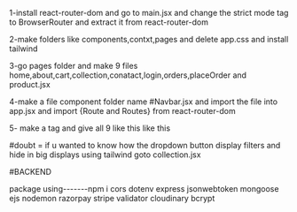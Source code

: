 1-install react-router-dom and go to main.jsx and change the strict mode tag to BrowserRouter and extract it from react-router-dom

2-make folders like components,contxt,pages and delete app.css and install tailwind

3-go pages folder and make 9 files home,about,cart,collection,conatact,login,orders,placeOrder and product.jsx 

4-make a file component folder name #Navbar.jsx and import the file into app.jsx and import {Route and Routes} from react-router-dom

5- make a tag <Routes> and give all 9 like this <Route path='/' element={} /> like this

#doubt = if u wanted to know how the dropdown button display filters and hide in big displays using tailwind goto collection.jsx 

#BACKEND

package using-------npm i cors dotenv express jsonwebtoken mongoose ejs nodemon razorpay stripe validator cloudinary bcrypt